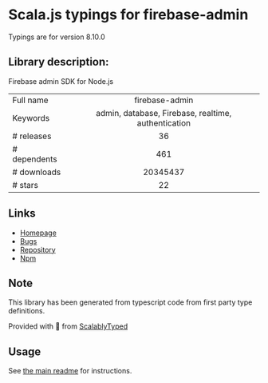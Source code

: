 
# Scala.js typings for firebase-admin

Typings are for version 8.10.0

## Library description:
Firebase admin SDK for Node.js

|                    |                 |
| ------------------ | :-------------: |
| Full name          | firebase-admin |
| Keywords           | admin, database, Firebase, realtime, authentication |
| # releases         | 36 |
| # dependents       | 461 |
| # downloads        | 20345437 |
| # stars            | 22 |

## Links
- [Homepage](https://firebase.google.com/)
- [Bugs](https://github.com/firebase/firebase-admin-node/issues)
- [Repository](https://github.com/firebase/firebase-admin-node)
- [Npm](https://www.npmjs.com/package/firebase-admin)
    


## Note
This library has been generated from typescript code from first party type definitions.

Provided with :purple_heart: from [ScalablyTyped](https://github.com/oyvindberg/ScalablyTyped)

## Usage
See [the main readme](../../readme.md) for instructions.


